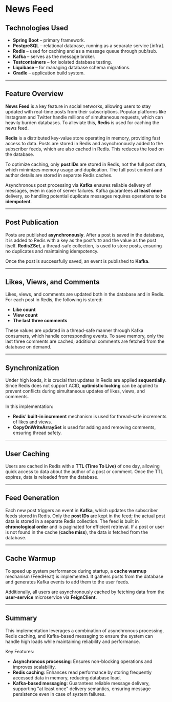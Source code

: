 # News Feed

## Technologies Used
- **Spring Boot** – primary framework.
- **PostgreSQL** – relational database, running as a separate service [infra].
- **Redis** – used for caching and as a message queue through pub/sub.
- **Kafka** – serves as the message broker.
- **Testcontainers** – for isolated database testing.
- **Liquibase** – for managing database schema migrations.
- **Gradle** – application build system.

---

## Feature Overview

**News Feed** is a key feature in social networks, allowing users to stay updated with real-time posts from their subscriptions. Popular platforms like Instagram and Twitter handle millions of simultaneous requests, which can heavily burden databases. To alleviate this, **Redis** is used for caching the news feed.

**Redis** is a distributed key-value store operating in memory, providing fast access to data. Posts are stored in Redis and asynchronously added to the subscriber feeds, which are also cached in Redis. This reduces the load on the database.

To optimize caching, only **post IDs** are stored in Redis, not the full post data, which minimizes memory usage and duplication. The full post content and author details are stored in separate Redis caches.

Asynchronous post processing via **Kafka** ensures reliable delivery of messages, even in case of server failures. Kafka guarantees **at least once** delivery, so handling potential duplicate messages requires operations to be **idempotent**.

---

## Post Publication

Posts are published **asynchronously**. After a post is saved in the database, it is added to Redis with a key as the post’s `ID` and the value as the post itself. **RedisZSet**, a thread-safe collection, is used to store posts, ensuring no duplicates and maintaining idempotency.

Once the post is successfully saved, an event is published to **Kafka**.

---

## Likes, Views, and Comments

Likes, views, and comments are updated both in the database and in Redis. For each post in Redis, the following is stored:
- **Like count**
- **View count**
- **The last three comments**

These values are updated in a thread-safe manner through Kafka consumers, which handle corresponding events. To save memory, only the last three comments are cached; additional comments are fetched from the database on demand.

---

## Synchronization

Under high loads, it is crucial that updates in Redis are applied **sequentially**. Since Redis does not support ACID, **optimistic locking** can be applied to prevent conflicts during simultaneous updates of likes, views, and comments.

In this implementation:
- **Redis' built-in increment** mechanism is used for thread-safe increments of likes and views.
- **CopyOnWriteArraySet** is used for adding and removing comments, ensuring thread safety.

---

## User Caching

Users are cached in Redis with a **TTL (Time To Live)** of one day, allowing quick access to data about the author of a post or comment. Once the TTL expires, data is reloaded from the database.

---

## Feed Generation

Each new post triggers an event in **Kafka**, which updates the subscriber feeds stored in Redis. Only the **post IDs** are kept in the feed; the actual post data is stored in a separate Redis collection. The feed is built in **chronological order** and is paginated for efficient retrieval. If a post or user is not found in the cache (**cache miss**), the data is fetched from the database.

---

## Cache Warmup

To speed up system performance during startup, a **cache warmup** mechanism (FeedHeat) is implemented. It gathers posts from the database and generates Kafka events to add them to the user feeds.

Additionally, all users are asynchronously cached by fetching data from the **user-service** microservice via **FeignClient**.

---

## Summary

This implementation leverages a combination of asynchronous processing, Redis caching, and Kafka-based messaging to ensure the system can handle high loads while maintaining reliability and performance.

Key Features:
- **Asynchronous processing**: Ensures non-blocking operations and improves scalability.
- **Redis caching**: Enhances read performance by storing frequently accessed data in memory, reducing database load.
- **Kafka-based messaging**: Guarantees reliable message delivery, supporting "at least once" delivery semantics, ensuring message persistence even in case of system failures.
